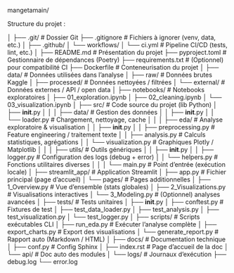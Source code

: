 mangetamain/

Structure du projet : 

│
├── .git/                               # Dossier Git
├── .gitignore                          # Fichiers à ignorer (venv, data, etc.)
│
├── .github/
│   └── workflows/
│       └── ci.yml                      # Pipeline CI/CD (tests, lint, etc.)
│
├── README.md                           # Présentation du projet
├── pyproject.toml                      # Gestionnaire de dépendances (Poetry)
├── requirements.txt                    # (Optionnel) pour compatibilité CI
├── Dockerfile                          # Conteneurisation du projet
│
├── data/                               # Données utilisées dans l’analyse
│   ├── raw/                            # Données brutes Kaggle
│   ├── processed/                      # Données nettoyées / filtrées
│   └── external/                       # Données externes / API / open data
│
├── notebooks/                          # Notebooks exploratoires
│   ├── 01_exploration.ipynb
│   ├── 02_cleaning.ipynb
│   └── 03_visualization.ipynb
│
├── src/                                # Code source du projet (lib Python)
│   ├── __init__.py
│   │
│   ├── data/                           # Gestion des données
│   │   ├── __init__.py
│   │   └── loader.py                   # Chargement, nettoyage, cache
│   │
│   ├── eda/                            # Analyse exploratoire & visualisation
│   │   ├── __init__.py
│   │   ├── preprocessing.py            # Feature engineering / traitement texte
│   │   ├── analysis.py                 # Calculs statistiques, agrégations
│   │   └── visualization.py            # Graphiques Plotly / Matplotlib
│   │
│   ├── utils/                          # Outils génériques
│   │   ├── __init__.py
│   │   ├── logger.py                   # Configuration des logs (debug + error)
│   │   └── helpers.py                  # Fonctions utilitaires diverses
│   │
│   └── main.py                         # Point d’entrée (exécution locale)
│
├── streamlit_app/                      # Application Streamlit
│   ├── app.py                          # Fichier principal (page d’accueil)
│   └── pages/                          # Pages additionnelles
│       ├── 1_Overview.py               # Vue d’ensemble (stats globales)
│       ├── 2_Visualizations.py         # Visualisations interactives
│       └── 3_Modeling.py               # (Optionnel) analyses avancées
│
├── tests/                              # Tests unitaires
│   ├── __init__.py
│   ├── conftest.py                     # Fixtures de test
│   ├── test_data_loader.py
│   ├── test_analysis.py
│   ├── test_visualization.py
│   └── test_logger.py
│
├── scripts/                            # Scripts exécutables CLI
│   ├── run_eda.py                      # Exécuter l’analyse complète
│   ├── export_charts.py                # Export des visualisations
│   └── generate_report.py              # Rapport auto (Markdown / HTML)
│
├── docs/                               # Documentation technique
│   ├── conf.py                         # Config Sphinx
│   ├── index.rst                       # Page d’accueil de la doc
│   └── api/                            # Doc auto des modules
│
└── logs/                               # Journaux d’exécution
    ├── debug.log
    └── error.log


